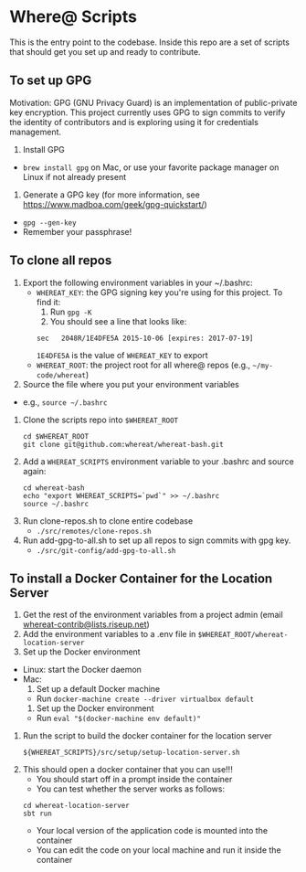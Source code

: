 # Where@ Scripts

This is the entry point to the codebase. Inside this repo are a set of scripts that should get you set up and ready to contribute.

## To set up GPG

Motivation: GPG (GNU Privacy Guard) is an implementation of public-private key encryption. This project currently uses GPG to sign commits to verify the identity of contributors and is exploring using it for credentials management.

1. Install GPG
  - `brew install gpg` on Mac, or use your favorite package manager on Linux if not already present
1. Generate a GPG key (for more information, see https://www.madboa.com/geek/gpg-quickstart/)
  - `gpg --gen-key`
  - Remember your passphrase!

## To clone all repos

1. Export the following environment variables in your ~/.bashrc:
    * `WHEREAT_KEY`: the GPG signing key you're using for this project. To find it:
      1. Run `gpg -K`
      2. You should see a line that looks like:
        ```
        sec   2048R/1E4DFE5A 2015-10-06 [expires: 2017-07-19]
        ```
        `1E4DFE5A` is the value of `WHEREAT_KEY` to export
    * `WHEREAT_ROOT`: the project root for all where@ repos (e.g., `~/my-code/whereat`)
1. Source the file where you put your environment variables
  - e.g., `source ~/.bashrc`
1. Clone the scripts repo into `$WHEREAT_ROOT`
   ```
   cd $WHEREAT_ROOT
   git clone git@github.com:whereat/whereat-bash.git
   ```
1. Add a `WHEREAT_SCRIPTS` environment variable to your .bashrc and source again:
   ```
   cd whereat-bash
   echo "export WHEREAT_SCRIPTS=`pwd`" >> ~/.bashrc
   source ~/.bashrc
   ```
1. Run clone-repos.sh to clone entire codebase
    - `./src/remotes/clone-repos.sh`
1. Run add-gpg-to-all.sh to set up all repos to sign commits with gpg key.
    - `./src/git-config/add-gpg-to-all.sh`

## To install a Docker Container for the Location Server

1. Get the rest of the environment variables from a project admin (email whereat-contrib@lists.riseup.net)
1. Add the environment variables to a .env file in `$WHEREAT_ROOT/whereat-location-server`
1. Set up the Docker environment
  - Linux: start the Docker daemon
  - Mac:
    1. Set up a default Docker machine
      - Run `docker-machine create --driver virtualbox default`
    1. Set up the Docker environment
      - Run `eval "$(docker-machine env default)"`
1. Run the script to build the docker container for the location server
   ```
   ${WHEREAT_SCRIPTS}/src/setup/setup-location-server.sh
   ```
1. This should open a docker container that you can use!!!
   * You should start off in a prompt inside the container
   * You can test whether the server works as follows:
   ```
   cd whereat-location-server
   sbt run
   ```
   * Your local version of the application code is mounted into the container
   * You can edit the code on your local machine and run it inside the container
